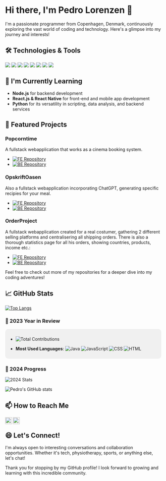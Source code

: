 # Hi there, I'm Pedro Lorenzen 👋

I'm a passionate programmer from Copenhagen, Denmark, continuously exploring the vast world of coding and technology. Here's a glimpse into my journey and interests!

## 🛠️ Technologies & Tools
![](https://img.shields.io/badge/Code-Java-green?style=for-the-badge&logo=java)
![](https://img.shields.io/badge/Framework-Spring_Boot-green?style=for-the-badge&logo=spring-boot)
![](https://img.shields.io/badge/Database-MySQL-blue?style=for-the-badge&logo=mysql)
![](https://img.shields.io/badge/Cloud-Azure-blue?style=for-the-badge&logo=microsoftazure)
![](https://img.shields.io/badge/Container-Docker-blue?style=for-the-badge&logo=docker)
![](https://img.shields.io/badge/Front_End-CSS/HTML/JavaScript-yellow?style=for-the-badge&logo=css3&logoColor=blue)
![](https://img.shields.io/badge/Version_Control-GitHub-black?style=for-the-badge&logo=github)
![](https://img.shields.io/badge/Project_Management-Jira/Shortcut-blue?style=for-the-badge&logo=jira)

## 🌱 I'm Currently Learning
- **Node.js** for backend development
- **React.js & React Native** for front-end and mobile app development
- **Python** for its versatility in scripting, data analysis, and backend services

## 🚀 Featured Projects
### Popcorntime
A fullstack webapplication that works as a cinema booking system.
- [![FE Repository](https://img.shields.io/badge/Frontend-Repo-blue?style=flat-square&logo=github)](https://github.com/ProjektGruppe23/FE-PopcornTime)
- [![BE Repository](https://img.shields.io/badge/Backend-Repo-blue?style=flat-square&logo=github)](https://github.com/ProjektGruppe23/BE-PopcornTime)

### OpskriftOasen
Also a fullstack webapplication incorporating ChatGPT, generating specific recipies for your meal.
- [![FE Repository](https://img.shields.io/badge/Frontend-Repo-blue?style=flat-square&logo=github)](https://github.com/ProjektGruppe23/FE-OpskriftOasen)
- [![BE Repository](https://img.shields.io/badge/Backend-Repo-blue?style=flat-square&logo=github)](https://github.com/ProjektGruppe23/BE-OpskriftOasen)

### OrderProject
A fullstack webapplication created for a real costumer, gathering 2 different selling platforms and centralisering all shipping orders.
There is also a thorough statistics page for all his orders, showing countries, products, income etc.:
- [![FE Repository](https://img.shields.io/badge/Frontend-Repo-blue?style=flat-square&logo=github)](https://github.com/ProjektGruppe23/OrderProject-FE)
- [![BE Repository](https://img.shields.io/badge/Backend-Repo-blue?style=flat-square&logo=github)](https://github.com/ProjektGruppe23/OrderProject-BE)

Feel free to check out more of my repositories for a deeper dive into my coding adventures!

## 📈 GitHub Stats

[![Top Langs](https://github-readme-stats.vercel.app/api/top-langs/?username=PedroLorenzen&layout=compact)](https://github.com/PedroLorenzen)

### 🎉 2023 Year in Review
<div style="padding: 10px; background-color: #f0f0f0; border-radius: 10px;">

- <img src="https://img.shields.io/badge/Total%20Contributions-400%2B%20commits-blue?style=flat-square" alt="Total Contributions" />

- **Most Used Languages**:
  ![Java](https://img.shields.io/badge/-Java-007396?style=flat-square&logo=java&logoColor=white)
  ![JavaScript](https://img.shields.io/badge/-JavaScript-F7DF1E?style=flat-square&logo=javascript&logoColor=black)
  ![CSS](https://img.shields.io/badge/-CSS-1572B6?style=flat-square&logo=css3&logoColor=white)
  ![HTML](https://img.shields.io/badge/-HTML-E34F26?style=flat-square&logo=html5&logoColor=white)

</div>

### 🎉 2024 Progress
![2024 Stats](https://img.shields.io/badge/2024%20Progress-See%20My%20Stats-blue?style=for-the-badge&logo=github)

![Pedro's GitHub stats](https://github-readme-stats.vercel.app/api?username=PedroLorenzen&show_icons=true&theme=radical)

## 📫 How to Reach Me

<a href="mailto:christianplorenzen@outlook.com">
  <img align="left" alt="By Email" width="22px" src="https://cdn-icons-png.flaticon.com/512/732/732200.png" />
</a>
<a href="https://www.linkedin.com/in/christian-pedro-fernandez-lorenzen-296151238/">
  <img align="left" alt="By LinkedIn" width="22px" src="https://cdn-icons-png.flaticon.com/512/174/174857.png" />
</a>
<br /> 

## 😄 Let's Connect!
I'm always open to interesting conversations and collaboration opportunities. Whether it's tech, physiotherapy, sports, or anything else, let's chat!

Thank you for stopping by my GitHub profile! I look forward to growing and learning with this incredible community.

